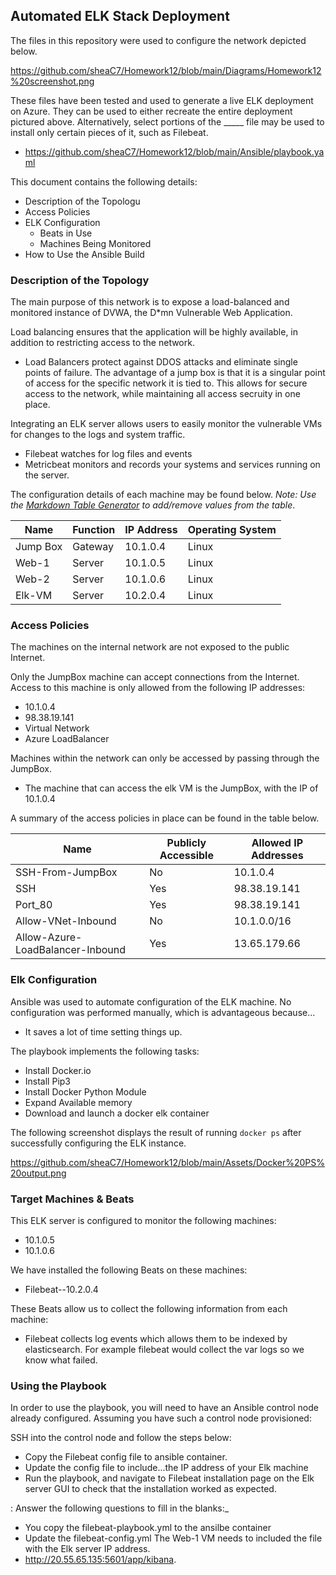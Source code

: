 ## Automated ELK Stack Deployment

The files in this repository were used to configure the network depicted below.

https://github.com/sheaC7/Homework12/blob/main/Diagrams/Homework12%20screenshot.png

These files have been tested and used to generate a live ELK deployment on Azure. They can be used to either recreate the entire deployment pictured above. Alternatively, select portions of the _____ file may be used to install only certain pieces of it, such as Filebeat.

  - https://github.com/sheaC7/Homework12/blob/main/Ansible/playbook.yaml

This document contains the following details:
- Description of the Topologu
- Access Policies
- ELK Configuration
  - Beats in Use
  - Machines Being Monitored
- How to Use the Ansible Build


### Description of the Topology

The main purpose of this network is to expose a load-balanced and monitored instance of DVWA, the D*mn Vulnerable Web Application.

Load balancing ensures that the application will be highly available, in addition to restricting access to the network.
- Load Balancers protect against DDOS attacks and eliminate single points of failure. The advantage of a jump box is that it is a singular point of access for the specific network it is tied to. This allows for secure access to the network, while maintaining all access secruity in one place.

Integrating an ELK server allows users to easily monitor the vulnerable VMs for changes to the logs and system traffic.
- Filebeat watches for log files and events
- Metricbeat monitors and records your systems and services running on the server. 

The configuration details of each machine may be found below.
_Note: Use the [Markdown Table Generator](http://www.tablesgenerator.com/markdown_tables) to add/remove values from the table_.

| Name     | Function | IP Address | Operating System |
|----------|----------|------------|------------------|
| Jump Box | Gateway  | 10.1.0.4   | Linux            |
| Web-1    | Server   | 10.1.0.5   | Linux            |
| Web-2    | Server   | 10.1.0.6   | Linux            |
| Elk-VM   | Server   | 10.2.0.4   | Linux            |                  

### Access Policies

The machines on the internal network are not exposed to the public Internet. 

Only the JumpBox machine can accept connections from the Internet. Access to this machine is only allowed from the following IP addresses:
- 10.1.0.4
- 98.38.19.141
- Virtual Network 
- Azure LoadBalancer

Machines within the network can only be accessed by passing through the JumpBox.
- The machine that can access the elk VM is the JumpBox, with the IP of 10.1.0.4

A summary of the access policies in place can be found in the table below.

| Name                             | Publicly Accessible | Allowed IP Addresses |
|----------------------------------|---------------------|----------------------|
| SSH-From-JumpBox                 | No                  | 10.1.0.4             |
| SSH                              | Yes                 | 98.38.19.141         |
| Port_80                          | Yes                 | 98.38.19.141         |
| Allow-VNet-Inbound               | No                  | 10.1.0.0/16          |
| Allow-Azure-LoadBalancer-Inbound | Yes                 | 13.65.179.66         |

### Elk Configuration

Ansible was used to automate configuration of the ELK machine. No configuration was performed manually, which is advantageous because...
- It saves a lot of time setting things up.

The playbook implements the following tasks:
- Install Docker.io
- Install Pip3
- Install Docker Python Module
- Expand Available memory
- Download and launch a docker elk container

The following screenshot displays the result of running `docker ps` after successfully configuring the ELK instance.

https://github.com/sheaC7/Homework12/blob/main/Assets/Docker%20PS%20output.png

### Target Machines & Beats
This ELK server is configured to monitor the following machines:
- 10.1.0.5
- 10.1.0.6

We have installed the following Beats on these machines:
- Filebeat--10.2.0.4

These Beats allow us to collect the following information from each machine:
- Filebeat collects log events which allows them to be indexed by elasticsearch. For example filebeat would collect the var logs so we know what failed. 

### Using the Playbook
In order to use the playbook, you will need to have an Ansible control node already configured. Assuming you have such a control node provisioned: 

SSH into the control node and follow the steps below:
- Copy the Filebeat config file to ansible container.
- Update the config file to include...the IP address of your Elk machine
- Run the playbook, and navigate to Filebeat installation page on the Elk server GUI to check that the installation worked as expected.

: Answer the following questions to fill in the blanks:_
- You copy the filebeat-playbook.yml to the ansilbe container
- Update the filebeat-config.yml The Web-1 VM needs to included the file with the Elk server IP address.
- http://20.55.65.135:5601/app/kibana.
